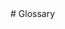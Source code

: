 <!-- CREATED BY make_glossary.pl - DO NOT EDIT! -->
<!-- Local style adjustments -->
<style>div.section dl.glossary dt {font-weight: bold; font-size: 1.3em;}
       div.section dd {margin-top: 10px; margin-bottom: 10px; margin-left: 30px;}
</style># Glossary
